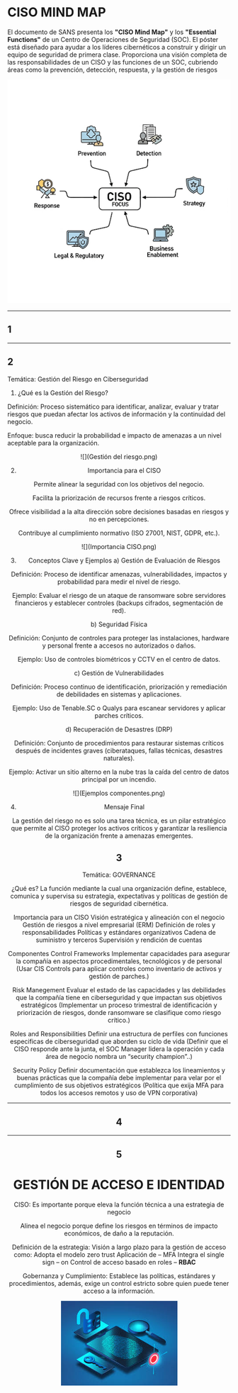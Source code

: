 # CISO MIND MAP

El documento de SANS presenta los  **"CISO Mind Map"** y los **"Essential Functions"** de un Centro de Operaciones de Seguridad (SOC). 
El póster está diseñado para ayudar a los líderes cibernéticos a construir y dirigir un equipo de seguridad de primera clase. Proporciona una visión completa de las responsabilidades de un CISO y las funciones de un SOC, cubriendo áreas como la prevención, detección, respuesta, y la gestión de riesgos

<div align="center">
  
![](foco_ciso.png)

</div>

---
 ## 1
 
---
## 2
Temática: Gestión del Riesgo en Ciberseguridad
1. ¿Qué es la Gestión del Riesgo?

Definición:
Proceso sistemático para identificar, analizar, evaluar y tratar riesgos que puedan afectar los activos de información y la continuidad del negocio.

Enfoque: busca reducir la probabilidad e impacto de amenazas a un nivel aceptable para la organización.

<div align="center">
![](Gestión del riesgo.png)

2. Importancia para el CISO

Permite alinear la seguridad con los objetivos del negocio.

Facilita la priorización de recursos frente a riesgos críticos.

Ofrece visibilidad a la alta dirección sobre decisiones basadas en riesgos y no en percepciones.

Contribuye al cumplimiento normativo (ISO 27001, NIST, GDPR, etc.).

<div align="center">
![](Importancia CISO.png)

3. Conceptos Clave y Ejemplos
a) Gestión de Evaluación de Riesgos

Definición: Proceso de identificar amenazas, vulnerabilidades, impactos y probabilidad para medir el nivel de riesgo.

Ejemplo: Evaluar el riesgo de un ataque de ransomware sobre servidores financieros y establecer controles (backups cifrados, segmentación de red).

b) Seguridad Física

Definición: Conjunto de controles para proteger las instalaciones, hardware y personal frente a accesos no autorizados o daños.

Ejemplo: Uso de controles biométricos y CCTV en el centro de datos.

c) Gestión de Vulnerabilidades

Definición: Proceso continuo de identificación, priorización y remediación de debilidades en sistemas y aplicaciones.

Ejemplo: Uso de Tenable.SC o Qualys para escanear servidores y aplicar parches críticos.

d) Recuperación de Desastres (DRP)

Definición: Conjunto de procedimientos para restaurar sistemas críticos después de incidentes graves (ciberataques, fallas técnicas, desastres naturales).

Ejemplo: Activar un sitio alterno en la nube tras la caída del centro de datos principal por un incendio.

<div align="center">
  
![](Ejemplos componentes.png)

4. Mensaje Final

La gestión del riesgo no es solo una tarea técnica, es un pilar estratégico que permite al CISO proteger los activos críticos y garantizar la resiliencia de la organización frente a amenazas emergentes.

## 3

Temática: GOVERNANCE

¿Qué es?
La función mediante la cual una organización define, establece, comunica y supervisa su estrategia, expectativas y políticas de gestión de riesgos de seguridad cibernética.

Importancia para un CISO
Visión estratégica y alineación con el negocio
Gestión de riesgos a nivel empresarial (ERM)
Definición de roles y responsabilidades
Políticas y estándares organizativos
Cadena de suministro y terceros
Supervisión y rendición de cuentas

Componentes
Control Frameworks
Implementar capacidades para asegurar la compañía en aspectos procedimentales, tecnológicos y de personal (Usar CIS Controls para aplicar controles como inventario de activos y gestión de parches.)

Risk Manegement
Evaluar el estado de las capacidades y las debilidades que la compañía tiene en ciberseguridad y que impactan sus objetivos estratégicos (Implementar un proceso trimestral de identificación y priorización de riesgos, donde ransomware se clasifique como riesgo crítico.)

Roles and Responsibilities
Definir una estructura de perfiles con funciones especificas de ciberseguridad que aborden su ciclo de vida (Definir que el CISO responde ante la junta, el SOC Manager lidera la operación y cada área de negocio nombra un “security champion”..)

Security Policy
Definir documentación que establezca los lineamientos y buenas prácticas que la compañía debe implementar para velar por el cumplimiento de sus objetivos estratégicos (Política que exija MFA para todos los accesos remotos y uso de VPN corporativa)

---

## 4


---

## 5

# GESTIÓN DE ACCESO E IDENTIDAD

CISO: 
Es importante porque eleva la función técnica a una estrategia de negocio

Alinea el negocio porque define los riesgos en términos de impacto económicos, de daño a la reputación.

Definición de la estrategia: Visión a largo plazo para la gestión de acceso como:
Adopta el modelo zero trust
Aplicación de – MFA
Integra el single sign – on
Control de acceso basado en roles – **RBAC**

Gobernanza y Cumplimiento: Establece las políticas, estándares y procedimientos, además, exige un control estricto sobre quien puede tener acceso a la información.

 <div align="center">
   
![](Acceso.jpg)

</div>










